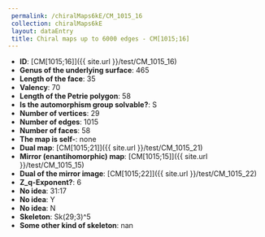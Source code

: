 ```yaml
--- 
 permalink: /chiralMaps6kE/CM_1015_16 
 collection: chiralMaps6kE
 layout: dataEntry
 title: Chiral maps up to 6000 edges - CM[1015;16]
---
```


- **ID**: [CM[1015;16]]({{ site.url }}/test/CM_1015_16)
- **Genus of the underlying surface**: 465
- **Length of the face**: 35
- **Valency**: 70
- **Length of the Petrie polygon**: 58
- **Is the automorphism group solvable?**: S
- **Number of vertices**: 29
- **Number of edges**: 1015
- **Number of faces**: 58
- **The map is self-**: none
- **Dual map**: [CM[1015;21]]({{ site.url }}/test/CM_1015_21)
- **Mirror (enantihomorphic) map**: [CM[1015;15]]({{ site.url }}/test/CM_1015_15)
- **Dual of the mirror image**: [CM[1015;22]]({{ site.url }}/test/CM_1015_22)
- **Z_q-Exponent?**: 6
- **No idea**:  31:17
- **No idea**: Y
- **No idea**: N
- **Skeleton**: Sk(29;3)^5
- **Some other kind of skeleton**: nan
